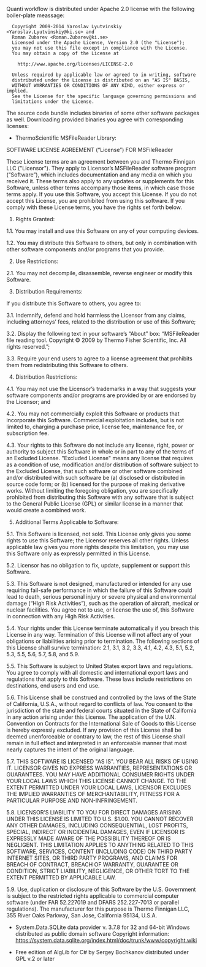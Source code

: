 Quanti workflow is distributed under Apache 2.0 license 
with the following boiler-plate meassage:

      Copyright 2009-2014 Yaroslav Lyutvinskiy <Yaroslav.Lyutvinskiy@ki.se> and 
      Roman Zubarev <Roman.Zubarev@ki.se>
      Licensed under the Apache License, Version 2.0 (the "License");
      you may not use this file except in compliance with the License.
      You may obtain a copy of the License at

        http://www.apache.org/licenses/LICENSE-2.0

      Unless required by applicable law or agreed to in writing, software
      distributed under the License is distributed on an "AS IS" BASIS,
      WITHOUT WARRANTIES OR CONDITIONS OF ANY KIND, either express or implied.
      See the License for the specific language governing permissions and
      limitations under the License.

The source code bundle includes binaries of some other software packages as well. 
Downloading provided binaries you agree with corresponding licenses:

* ThermoScientific MSFileReader Library:

SOFTWARE LICENSE AGREEMENT (“License”) FOR MSFileReader

These License terms are an agreement between you and Thermo Finnigan LLC ("Licensor"). They apply to Licensor’s MSFileReader software program (“Software”), which includes documentation and any media on which you received it. These terms also apply to any updates or supplements for this Software, unless other terms accompany those items, in which case those terms apply. If you use this Software, you accept this License. If you do not accept this License, you are prohibited from using this software.  If you comply with these License terms, you have the rights set forth below.

1. Rights Granted:

1.1. You may install and use this Software on any of your computing devices.

1.2. You may distribute this Software to others, but only in combination with other software components and/or programs that you provide.

2.  Use Restrictions:

2.1. You may not decompile, disassemble, reverse engineer or modify this Software.

3. Distribution Requirements:

If you distribute this Software to others, you agree to:

3.1. Indemnify, defend and hold harmless the Licensor from any claims, including attorneys’ fees, related to the distribution or use of this Software;

3.2. Display the following text in your software’s “About” box: “MSFileReader file reading tool. Copyright © 2009 by Thermo Fisher Scientific, Inc. All rights reserved.”;

3.3. Require your end users to agree to a license agreement that prohibits them from redistributing this Software to others.

4.  Distribution Restrictions:

4.1. You may not use the Licensor’s trademarks in a way that suggests your software components and/or programs are provided by or are endorsed by the Licensor; and

4.2. You may not commercially exploit this Software or products that incorporate this Software. Commercial exploitation includes, but is not limited to, charging a purchase price, license fee, maintenance fee, or subscription fee.

4.3. Your rights to this Software do not include any license, right, power or authority to subject this Software in whole or in part to any of the terms of an Excluded License. "Excluded License" means any license that requires as a condition of use, modification and/or distribution of software subject to the Excluded License, that such software or other software combined and/or distributed with such software be (a) disclosed or distributed in source code form; or (b) licensed for the purpose of making derivative works.  Without limiting the foregoing obligation, you are specifically prohibited from distributing this Software with any software that is subject to the General Public License (GPL) or similar license in a manner that would create a combined work.

5.  Additional Terms Applicable to Software:

5.1. This Software is licensed, not sold. This License only gives you some rights to use this Software; the Licensor reserves all other rights. Unless applicable law gives you more rights despite this limitation, you may use this Software only as expressly permitted in this License.

5.2. Licensor has no obligation to fix, update, supplement or support this Software.

5.3. This Software is not designed, manufactured or intended for any use requiring fail-safe performance in which the failure of this Software could lead to death, serious personal injury or severe physical and environmental damage (“High Risk Activities”), such as the operation of aircraft, medical or nuclear facilities. You agree not to use, or license the use of, this Software in connection with any High Risk Activities.

5.4. Your rights under this License terminate automatically if you breach this License in any way. Termination of this License will not affect any of your obligations or liabilities arising prior to termination. The following sections of this License shall survive termination: 2.1, 3.1, 3.2, 3.3, 4.1, 4.2, 4.3, 5.1, 5.2, 5.3, 5.5, 5.6, 5.7, 5.8, and 5.9.

5.5. This Software is subject to United States export laws and regulations. You agree to comply with all domestic and international export laws and regulations that apply to this Software. These laws include restrictions on destinations, end users and end use.

5.6. This License shall be construed and controlled by the laws of the State of California, U.S.A., without regard to conflicts of law. You consent to the jurisdiction of the state and federal courts situated in the State of California in any action arising under this License. The application of the U.N. Convention on Contracts for the International Sale of Goods to this License is hereby expressly excluded. If any provision of this License shall be deemed unenforceable or contrary to law, the rest of this License shall remain in full effect and interpreted in an enforceable manner that most nearly captures the intent of the original language.

5.7. THIS SOFTWARE IS LICENSED "AS IS". YOU BEAR ALL RISKS OF USING IT. LICENSOR GIVES NO EXPRESS WARRANTIES, REPRESENTATIONS OR GUARANTEES.  YOU MAY HAVE ADDITIONAL CONSUMER RIGHTS UNDER YOUR LOCAL LAWS WHICH THIS LICENSE CANNOT CHANGE. TO THE EXTENT PERMITTED UNDER YOUR LOCAL LAWS, LICENSOR EXCLUDES THE IMPLIED WARRANTIES OF MERCHANTABILITY, FITNESS FOR A PARTICULAR PURPOSE AND NON-INFRINGEMENT.

5.8. LICENSOR’S LIABILITY TO YOU FOR DIRECT DAMAGES ARISING UNDER THIS LICENSE IS LIMITED TO U.S. $1.00. YOU CANNOT RECOVER ANY OTHER DAMAGES, INCLUDING CONSEQUENTIAL, LOST PROFITS, SPECIAL, INDIRECT OR INCIDENTAL DAMAGES, EVEN IF LICENSOR IS EXPRESSLY MADE AWARE OF THE POSSIBILITY THEREOF OR IS NEGLIGENT. THIS LIMITATION APPLIES TO ANYTHING RELATED TO THIS SOFTWARE, SERVICES, CONTENT (INCLUDING CODE) ON THIRD PARTY INTERNET SITES, OR THIRD PARTY PROGRAMS, AND CLAIMS FOR BREACH OF CONTRACT, BREACH OF WARRANTY, GUARANTEE  OR CONDITION, STRICT LIABILITY, NEGLIGENCE, OR OTHER TORT TO THE EXTENT PERMITTED BY APPLICABLE LAW.

5.9. Use, duplication or disclosure of this Software by the U.S. Government is subject to the restricted rights applicable to commercial computer software (under FAR 52.227019 and DFARS 252.227-7013 or parallel regulations). The manufacturer for this purpose is Thermo Finnigan LLC, 355 River Oaks Parkway, San Jose, California 95134, U.S.A.

* System.Data.SQLite data provider v. 3.7.8 for 32 and 64-bit Windows distributed as public domain software 
Copyright information: https://system.data.sqlite.org/index.html/doc/trunk/www/copyright.wiki

* Free edition of AlgLib for C# by Sergey Bochkanov distributed under GPL v.2 or later

